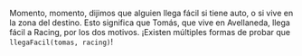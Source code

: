 Momento, momento, dijimos que alguien llega fácil si  tiene auto, o si vive en la zona del destino. Esto significa que Tomás, que vive en Avellaneda, llega fácil a Racing, por los dos motivos. ¡Existen múltiples formas de probar que `llegaFacil(tomas, racing)`! 

